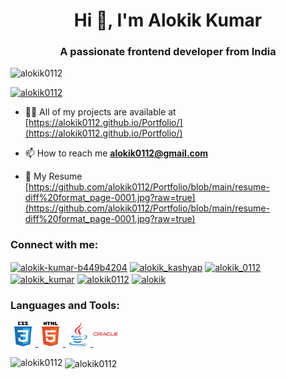<h1 align="center">Hi 👋, I'm Alokik Kumar</h1>
<h3 align="center">A passionate frontend developer from India</h3>

<p align="left"> <img src="https://komarev.com/ghpvc/?username=alokik0112&label=Profile%20views&color=0e75b6&style=flat" alt="alokik0112" /> </p>

<p align="left"> <a href="https://github.com/ryo-ma/github-profile-trophy"><img src="https://github-profile-trophy.vercel.app/?username=alokik0112" alt="alokik0112" /></a> </p>

- 👨‍💻 All of my projects are available at [https://alokik0112.github.io/Portfolio/](https://alokik0112.github.io/Portfolio/)

- 📫 How to reach me **alokik0112@gmail.com**

- 📄 My Resume [https://github.com/alokik0112/Portfolio/blob/main/resume-diff%20format_page-0001.jpg?raw=true](https://github.com/alokik0112/Portfolio/blob/main/resume-diff%20format_page-0001.jpg?raw=true)

<h3 align="left">Connect with me:</h3>
<p align="left">
<a href="https://linkedin.com/in/alokik-kumar-b449b4204" target="blank"><img align="center" src="https://raw.githubusercontent.com/rahuldkjain/github-profile-readme-generator/master/src/images/icons/Social/linked-in-alt.svg" alt="alokik-kumar-b449b4204" height="30" width="40" /></a>
<a href="https://instagram.com/alokik_kashyap" target="blank"><img align="center" src="https://raw.githubusercontent.com/rahuldkjain/github-profile-readme-generator/master/src/images/icons/Social/instagram.svg" alt="alokik_kashyap" height="30" width="40" /></a>
<a href="https://www.codechef.com/users/alokik_0112" target="blank"><img align="center" src="https://cdn.jsdelivr.net/npm/simple-icons@3.1.0/icons/codechef.svg" alt="alokik_0112" height="30" width="40" /></a>
<a href="https://www.hackerrank.com/alokik_kumar" target="blank"><img align="center" src="https://raw.githubusercontent.com/rahuldkjain/github-profile-readme-generator/master/src/images/icons/Social/hackerrank.svg" alt="alokik_kumar" height="30" width="40" /></a>
<a href="https://www.leetcode.com/alokik0112" target="blank"><img align="center" src="https://raw.githubusercontent.com/rahuldkjain/github-profile-readme-generator/master/src/images/icons/Social/leet-code.svg" alt="alokik0112" height="30" width="40" /></a>
<a href="https://auth.geeksforgeeks.org/user/alokik" target="blank"><img align="center" src="https://raw.githubusercontent.com/rahuldkjain/github-profile-readme-generator/master/src/images/icons/Social/geeks-for-geeks.svg" alt="alokik" height="30" width="40" /></a>
</p>

<h3 align="left">Languages and Tools:</h3>
<p align="left"> <a href="https://www.w3schools.com/css/" target="_blank" rel="noreferrer"> <img src="https://raw.githubusercontent.com/devicons/devicon/master/icons/css3/css3-original-wordmark.svg" alt="css3" width="40" height="40"/> </a> <a href="https://www.w3.org/html/" target="_blank" rel="noreferrer"> <img src="https://raw.githubusercontent.com/devicons/devicon/master/icons/html5/html5-original-wordmark.svg" alt="html5" width="40" height="40"/> </a> <a href="https://www.java.com" target="_blank" rel="noreferrer"> <img src="https://raw.githubusercontent.com/devicons/devicon/master/icons/java/java-original.svg" alt="java" width="40" height="40"/> </a> <a href="https://www.oracle.com/" target="_blank" rel="noreferrer"> <img src="https://raw.githubusercontent.com/devicons/devicon/master/icons/oracle/oracle-original.svg" alt="oracle" width="40" height="40"/> </a> </p>

<p><img align="left" src="https://github-readme-stats.vercel.app/api/top-langs?username=alokik0112&show_icons=true&locale=en&layout=compact" alt="alokik0112" /></p>

<p>&nbsp;<img align="center" src="https://github-readme-stats.vercel.app/api?username=alokik0112&show_icons=true&locale=en" alt="alokik0112" /></p>

